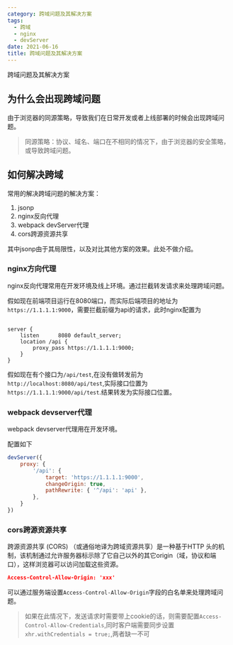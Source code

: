 ```yaml
---
category: 跨域问题及其解决方案
tags:
  - 跨域
  - nginx
  - devServer
date: 2021-06-16
title: 跨域问题及其解决方案
---
```


跨域问题及其解决方案
<!-- more -->

## 为什么会出现跨域问题

由于浏览器的同源策略，导致我们在日常开发或者上线部署的时候会出现跨域问题。

> 同源策略：协议、域名、端口在不相同的情况下，由于浏览器的安全策略，或导致跨域问题。

## 如何解决跨域

常用的解决跨域问题的解决方案：

1. jsonp
2. nginx反向代理
3. webpack devServer代理
4. cors跨源资源共享

其中jsonp由于其局限性，以及对比其他方案的效果。此处不做介绍。

### nginx方向代理

nginx反向代理常用在开发环境及线上环境。通过拦截转发请求来处理跨域问题。

假如现在前端项目运行在8080端口，而实际后端项目的地址为`https://1.1.1.1:9000`，需要拦截前缀为api的请求，此时nginx配置为

```shell

server {
    listen      8080 default_server;
    location /api {
        proxy_pass https://1.1.1.1:9000;
    }
}
```

假如现在有个接口为`/api/test`,在没有做转发前为`http://localhost:8080/api/test`,实际接口位置为`https://1.1.1.1:9000/api/test`.结果转发为实际接口位置。

### webpack devserver代理

webpack devserver代理用在开发环境。

配置如下

```javascript
devServer({
    proxy: {
        '/api': {
            target: 'https://1.1.1.1:9000',
            changeOrigin: true,
            pathRewrite: { '^/api': 'api' },
        },
    }
})
```

### cors跨源资源共享

跨源资源共享 (CORS) （或通俗地译为跨域资源共享）是一种基于HTTP 头的机制，该机制通过允许服务器标示除了它自己以外的其它origin（域，协议和端口），这样浏览器可以访问加载这些资源。

```json
Access-Control-Allow-Origin: 'xxx'
```

可以通过服务端设置`Access-Control-Allow-Origin`字段的白名单来处理跨域问题。

> 如果在此情况下，发送请求时需要带上cookie的话，则需要配置`Access-Control-Allow-Credentials`,同时客户端需要同步设置`xhr.withCredentials = true;`,两者缺一不可

<Vssue />

